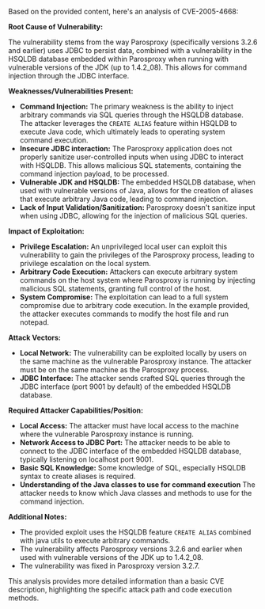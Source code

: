 Based on the provided content, here's an analysis of CVE-2005-4668:

**Root Cause of Vulnerability:**

The vulnerability stems from the way Parosproxy (specifically versions 3.2.6 and earlier) uses JDBC to persist data, combined with a vulnerability in the HSQLDB database embedded within Parosproxy when running with vulnerable versions of the JDK (up to 1.4.2_08). This allows for command injection through the JDBC interface.

**Weaknesses/Vulnerabilities Present:**

*   **Command Injection:** The primary weakness is the ability to inject arbitrary commands via SQL queries through the HSQLDB database. The attacker leverages the `CREATE ALIAS` feature within HSQLDB to execute Java code, which ultimately leads to operating system command execution.
*   **Insecure JDBC interaction:**  The Parosproxy application does not properly sanitize user-controlled inputs when using JDBC to interact with HSQLDB. This allows malicious SQL statements, containing the command injection payload, to be processed.
*   **Vulnerable JDK and HSQLDB:** The embedded HSQLDB database, when used with vulnerable versions of Java, allows for the creation of aliases that execute arbitrary Java code, leading to command injection.
*   **Lack of Input Validation/Sanitization:** Parosproxy doesn't sanitize input when using JDBC, allowing for the injection of malicious SQL queries.

**Impact of Exploitation:**

*   **Privilege Escalation:** An unprivileged local user can exploit this vulnerability to gain the privileges of the Parosproxy process, leading to privilege escalation on the local system.
*   **Arbitrary Code Execution:** Attackers can execute arbitrary system commands on the host system where Parosproxy is running by injecting malicious SQL statements, granting full control of the host.
*   **System Compromise:** The exploitation can lead to a full system compromise due to arbitrary code execution. In the example provided, the attacker executes commands to modify the host file and run notepad.

**Attack Vectors:**

*   **Local Network:** The vulnerability can be exploited locally by users on the same machine as the vulnerable Parosproxy instance. The attacker must be on the same machine as the Parosproxy process.
*   **JDBC Interface:** The attacker sends crafted SQL queries through the JDBC interface (port 9001 by default) of the embedded HSQLDB database.

**Required Attacker Capabilities/Position:**

*   **Local Access:** The attacker must have local access to the machine where the vulnerable Parosproxy instance is running.
*   **Network Access to JDBC Port:** The attacker needs to be able to connect to the JDBC interface of the embedded HSQLDB database, typically listening on localhost port 9001.
*   **Basic SQL Knowledge:** Some knowledge of SQL, especially HSQLDB syntax to create aliases is required.
* **Understanding of the Java classes to use for command execution** The attacker needs to know which Java classes and methods to use for the command injection.

**Additional Notes:**

*   The provided exploit uses the HSQLDB feature `CREATE ALIAS` combined with java utils to execute arbitrary commands.
*   The vulnerability affects Parosproxy versions 3.2.6 and earlier when used with vulnerable versions of the JDK up to 1.4.2_08.
*   The vulnerability was fixed in Parosproxy version 3.2.7.

This analysis provides more detailed information than a basic CVE description, highlighting the specific attack path and code execution methods.